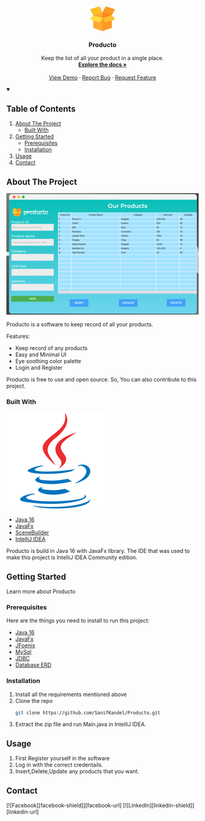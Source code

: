 <!--
*** Thanks othneildrew for providing this template
-->


<!-- PROJECT LOGO -->
<br />
<p align="center">
  <a href="https://github.com/SanifKandel/Producto">
    <img src="https://github.com/SanifKandel/Producto/blob/sanif/src/Frontend/Images/box.png" alt="Logo" width="64" height="64">
  </a>

  <h3 align="center">Producto</h3>
 
  <p align="center"> </p>

  <p align="center">
    Keep the list of all your product in a single place.
    <br />
    <a href="https://github.com/Sanif-Kandel/Producto"><strong>Explore the docs »</strong></a>
    <br />
    <br />
    <a href="https://github.com/Sanif-Kandel/Producto">View Demo</a>
    ·
    <a href="https://github.com/Sanif-Kandel/Producto/issues">Report Bug</a>
    ·
    <a href="https://github.com/Sanif-Kandel/Producto/issues">Request Feature</a>
  </p>
</p>



<!-- TABLE OF CONTENTS -->

<details open="open">
  <summary><h2>Table of Contents</summary>
  <ol>
    <li>
      <a href="#about-the-project">About The Project</a>
      <ul>
        <li><a href="#built-with">Built With</a></li>
      </ul>
    </li>
    <li>
      <a href="#getting-started">Getting Started</a>
      <ul>
        <li><a href="#prerequisites">Prerequisites</a></li>
        <li><a href="#installation">Installation</a></li>
      </ul>
    </li>
    <li><a href="#usage">Usage</a></li>
    <li><a href="#contact">Contact</a></li>
  </ol>
</details>



<!-- ABOUT THE PROJECT -->
## About The Project



  ![Product Name Screen Shot](https://github.com/SanifKandel/Producto/blob/sanif/src/Frontend/Images/MainPage.png)


Producto is a software to keep record of all your products.

Features:
* Keep record of any products
* Easy and Minimal UI
* Eye soothing color palette
* Login and Register


Producto is free to use and open source. So, You can also contribute to this project. 

### Built With

![Java](https://raw.githubusercontent.com/devicons/devicon/master/icons/java/java-original.svg)
* [Java 16](https://www.oracle.com/java/technologies/downloads/)
* [JavaFx](https://openjfx.io/)
* [SceneBuilder](https://gluonhq.com/products/scene-builder/)
* [IntelliJ IDEA](https://www.jetbrains.com/idea/)

Producto is build in Java 16 with JavaFx library. The IDE that was used to make this project is IntelliJ IDEA Community edition.


<!-- GETTING STARTED -->
## Getting Started

Learn more about Producto

### Prerequisites

Here are the things you need to install to run this project:

* [Java 16](https://www.oracle.com/java/technologies/downloads/)
* [JavaFx](https://openjfx.io/)
* [JFoenix](http://www.jfoenix.com/)
* [MySql](https://www.mysql.com/)
* [JDBC](https://dev.mysql.com/downloads/connector/j/)
* [Database ERD](https://github.com/Anurag-Bharati/Twilight/blob/main/src/main/resources/database_erd.png)


### Installation

1. Install all the requirements mentioned above
2. Clone the repo
   ```sh
   git clone https://github.com/SanifKandel/Producto.git
   ```
3. Extract the zip file and run Main.java in IntelliJ IDEA.

<!-- USAGE EXAMPLES -->
## Usage

1. First Register yourself in the software
2. Log in with the correct credentails.
3. Insert,Delete,Update any products that you want.



<!-- CONTACT -->
## Contact

[![Facebook][facebook-shield]][facebook-url]
[![LinkedIn][linkedin-shield]][linkedin-url]
